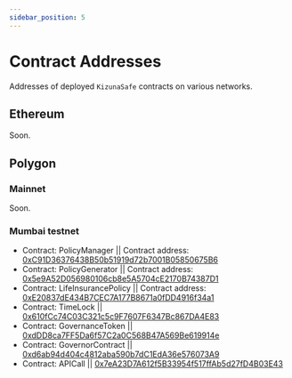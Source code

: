 ```yaml
---
sidebar_position: 5
---
```

# Contract Addresses

Addresses of deployed `KizunaSafe` contracts on various networks.

## Ethereum

Soon.

## Polygon

### Mainnet

Soon.

### Mumbai testnet

- Contract: PolicyManager || Contract address: [0xC91D36376438B50b51919d72b7001B05850675B6](https://mumbai.polygonscan.com/address/0xC91D36376438B50b51919d72b7001B05850675B6)
- Contract: PolicyGenerator || Contract address: [0x5e9A52D056980106cb8e5A5704cE2170B74387D1](https://mumbai.polygonscan.com/address/0x5e9A52D056980106cb8e5A5704cE2170B74387D1)
- Contract: LifeInsurancePolicy || Contract address: [0xE20837dE434B7CEC7A177B8671a0fDD4916f34a1](https://mumbai.polygonscan.com/address/0xE20837dE434B7CEC7A177B8671a0fDD4916f34a1)
- Contract: TimeLock || [0x610fCc74C03C321c5c9F7607F6347Bc867DA4E83](https://mumbai.polygonscan.com/address/0x610fCc74C03C321c5c9F7607F6347Bc867DA4E83)
- Contract: GovernanceToken || [0xdDD8ca7FF5Da6f57C2a0C568B47A569Be619914e](https://mumbai.polygonscan.com/address/0xdDD8ca7FF5Da6f57C2a0C568B47A569Be619914e)
- Contract: GovernorContract || [0xd6ab94d404c4812aba590b7dC1EdA36e576073A9](https://mumbai.polygonscan.com/address/0xd6ab94d404c4812aba590b7dC1EdA36e576073A9)
- Contract: APICall || [0x7eA23D7A612f5B33954f517ffAb5d27fD4B03E43](https://mumbai.polygonscan.com/address/0x7eA23D7A612f5B33954f517ffAb5d27fD4B03E43)

